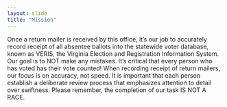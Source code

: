 ```yaml
---
layout: slide
title: "Mission"
---
```


Once a return mailer is received by this office, it’s our job to accurately record receipt of all absentee ballots into the statewide voter database, known as VERIS, the Virginia Election and Registration Information System. Our goal is to NOT make any mistakes.  It’s critical that every person who has voted has their vote counted!  When recording receipt of return mailers, our focus is on accuracy, not speed. It is important that each person establish a deliberate review process that emphasizes attention to detail over swiftness.  Please remember, the completion of our task IS NOT A RACE.
